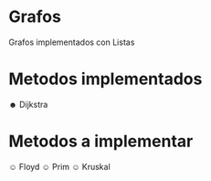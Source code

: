 # Grafos

Grafos implementados con Listas

# Metodos implementados

☻ Dijkstra

# Metodos a implementar

☺ Floyd
☺ Prim
☺ Kruskal
